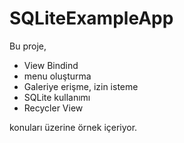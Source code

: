 # SQLiteExampleApp

Bu proje,

* View Bindind
* menu oluşturma
* Galeriye erişme, izin isteme
* SQLite kullanımı
* Recycler View

konuları üzerine örnek içeriyor.
